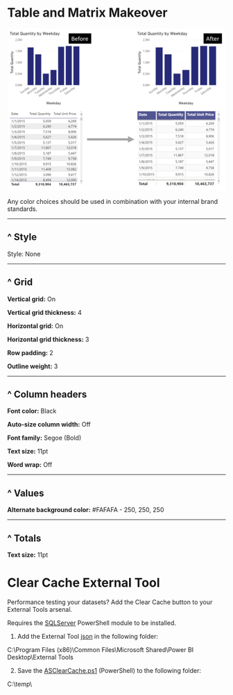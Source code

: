 # Table and Matrix Makeover

![Table Overhaul](https://github.com/stlpbiug/Events/blob/main/Assets/TableOverhaul.png?raw=true)

Any color choices should be used in combination with your internal brand standards.

___
## ^ Style

Style: None
___
## ^ Grid

**Vertical grid:** On

**Vertical grid thickness:** 4

**Horizontal grid:** On

**Horizontal grid thickness:** 3

**Row padding:** 2

**Outline weight:** 3

___

## ^ Column headers

**Font color:** Black

**Auto-size column width:** Off

**Font family:** Segoe (Bold)

**Text size:** 11pt

**Word wrap:** Off

___

## ^ Values

**Alternate background color:** #FAFAFA - 250, 250, 250

___

## ^ Totals

**Text size:** 11pt

# Clear Cache External Tool

Performance testing your datasets? Add the Clear Cache button to your External Tools arsenal.

Requires the [SQLServer](https://www.powershellgallery.com/packages/SqlServer/21.0.17099) PowerShell module to be installed.

1. Add the External Tool [json](./Assets/asclearcache.pbitool.json) in the following folder:

  C:\Program Files (x86)\Common Files\Microsoft Shared\Power BI Desktop\External Tools

2. Save the [ASClearCache.ps1](./Assets/ASClearCache.ps1) (PowerShell) to the following folder:

  C:\temp\
